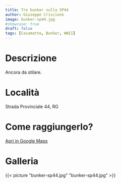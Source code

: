 ```yaml
---
title: Tre bunker sulla SP44
author: Giuseppe Criscione
image: bunker-sp44.jpg
#showcase: true
draft: false
tags: [Casamatte, Bunker, WWII]
---
```


# Descrizione
Ancora da stilare.

# Località
Strada Provinciale 44, RG 

# Come raggiungerlo?
[Apri in Google Maps](https://www.google.com/maps/dir/36.7351145,14.771789/36.7353885,14.7731073/36.7333937,14.7718506/@36.734868,14.7723533,112m/data=!3m1!1e3)

# Galleria


{{< picture "bunker-sp44.jpg" "bunker-sp44.jpg" >}}